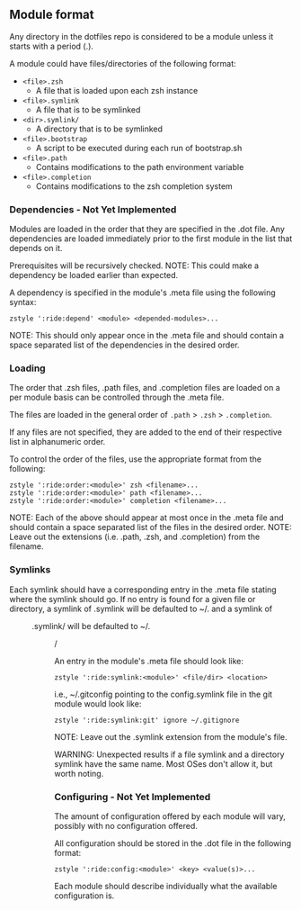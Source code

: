 
## Module format

Any directory in the dotfiles repo is considered to be a module unless it starts with a period (.).

A module could have files/directories of the following format:

- `<file>.zsh`
  - A file that is loaded upon each zsh instance
- `<file>.symlink`
  - A file that is to be symlinked
- `<dir>.symlink/`
  - A directory that is to be symlinked
- `<file>.bootstrap`
  - A script to be executed during each run of bootstrap.sh
- `<file>.path`
  - Contains modifications to the path environment variable
- `<file>.completion`
  - Contains modifications to the zsh completion system

### Dependencies - Not Yet Implemented

Modules are loaded in the order that they are specified in the .dot file. Any dependencies are loaded immediately prior to the first module in the list that depends on it.

Prerequisites will be recursively checked.
NOTE: This could make a dependency be loaded earlier than expected.

A dependency is specified in the module's .meta file using the following syntax:

```
zstyle ':ride:depend' <module> <depended-modules>...
```

NOTE: This should only appear once in the .meta file and should contain a space separated list of the dependencies in the desired order.

### Loading

The order that .zsh files, .path files, and .completion files are loaded on a per module basis can be controlled through the .meta file.

The files are loaded in the general order of `.path` > `.zsh` > `.completion`.

If any files are not specified, they are added to the end of their respective list in alphanumeric order.

To control the order of the files, use the appropriate format from the following:

```
zstyle ':ride:order:<module>' zsh <filename>...
zstyle ':ride:order:<module>' path <filename>...
zstyle ':ride:order:<module>' completion <filename>...
```

NOTE: Each of the above should appear at most once in the .meta file and should contain a space separated list of the files in the desired order.
NOTE: Leave out the extensions (i.e. .path, .zsh, and .completion) from the filename.

### Symlinks

Each symlink should have a corresponding entry in the .meta file stating where the symlink should go.
If no entry is found for a given file or directory, a symlink of <file>.symlink will be defaulted to ~/.<file> and a symlink of <dir>.symlink/ will be defaulted to ~/.<dir>/

An entry in the module's .meta file should look like:
```
zstyle ':ride:symlink:<module>' <file/dir> <location>
```

i.e., ~/.gitconfig pointing to the config.symlink file in the git module would look like:
```
zstyle ':ride:symlink:git' ignore ~/.gitignore
```

NOTE: Leave out the .symlink extension from the module's file.

WARNING: Unexpected results if a file symlink and a directory symlink have the same name. Most OSes don't allow it, but worth noting.

### Configuring - Not Yet Implemented

The amount of configuration offered by each module will vary, possibly with no configuration offered.

All configuration should be stored in the .dot file in the following format:

```
zstyle ':ride:config:<module>' <key> <value(s)>...
```

Each module should describe individually what the available configuration is.
